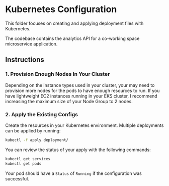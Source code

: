 # Kubernetes Configuration
This folder focuses on creating and applying deployment files with Kubernetes.

The codebase contains the analytics API for a co-working space microservice application. 


## Instructions
### 1. Provision Enough Nodes In Your Cluster
Depending on the instance types used in your cluster, your may need to provision more nodes for the pods to have enough resources to run. If you have lightweight EC2 instances running in your EKS cluster, I recommend increasing the maximum size of your Node Group to 2 nodes.

### 2. Apply the Existing Configs
Create the resources in your Kubernetes environment. Multiple deployments can be applied by running:
```bash
kubectl -f apply deployment/
```

You can review the status of your apply with the following commands:
```bash
kubectl get services
kubectl get pods
```

Your pod should have a `Status` of `Running` if the configuration was successful.
